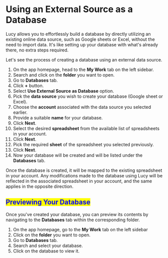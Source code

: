 # Using an External Source as a Database

Lucy allows you to effortlessly build a database by directly utilizing an existing online data source, such as Google sheets or Excel, without the need to import data. It's like setting up your database with what's already there, no extra steps required.

Let's see the process of creating a database using an external data source.

1. On the app homepage, head to the **My Work** tab on the left sidebar.
2. Search and click on the **folder** you want to open.
3. Go to **Databases** tab.
4. Click **+** button.
5. Select **Use External Source as Database** option.
6. Pick the **data source** you wish to create your database (Google sheet or Excel).
7. Choose the **account** associated with the data source you selected earlier.
8. Provide a suitable **name** for your database.
9. Click **Next**.
10. Select the desired **spreadsheet** from the available list of spreadsheets in your account.
11. Click **Next**.
12. Pick the required **sheet** of the spreadsheet you selected previously.
13. Click **Next**.
14. Now your database will be created and will be listed under the **Databases** tab.

Once the database is created, it will be mapped to the existing spreadsheet in your account. Any modifications made to the database using Lucy will be reflected in the associated spreadsheet in your account, and the same applies in the opposite direction.

## <mark style="color:blue;">Previewing Your Database</mark>

Once you've created your database, you can preview its contents by navigating to the **Databases** tab within the corresponding folder.

1. On the app homepage, go to the **My Work** tab on the left sidebar
2. Click on the **folder** you want to open.
3. Go to **Databases** tab.
4. Search and select your database.
5. Click on the database to view it.
